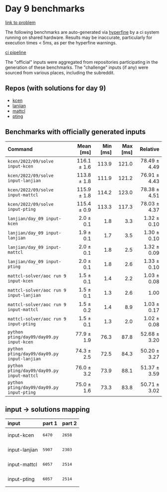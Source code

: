 # Day 9 benchmarks

[link to problem](http://adventofcode.com/2022/day/9)

The following benchmarks are auto-generated via [hyperfine](https://github.com/sharkdp/hyperfine) by a ci system running on shared hardware. Results may be inaccurate, particularly for execution times < 5ms, as per the hyperfine warnings.

[ci pipeline](http://ci.papercode.net:8080/teams/aoc2022/pipelines/aoc-compare-2022)

The "official" inputs were aggregated from repositories participating in the generation of these benchmarks. The "challenge" inputs (if any) were sourced from various places, including the subreddit.

## Repos (with solutions for day 9)


- [kcen](https://github.com/kcen/AdventOfCode)
- [lanjian](https://github.com/LanJian/aoc-2022)
- [mattcl](https://github.com/mattcl/aoc2022)
- [pting](https://github.com/pting/aoc2022)

## Benchmarks with officially generated inputs
| Command | Mean [ms] | Min [ms] | Max [ms] | Relative |
|:---|---:|---:|---:|---:|
| `kcen/2022/09/solve input-kcen` | 116.1 ± 1.6 | 113.9 | 121.0 | 78.49 ± 4.49 |
| `kcen/2022/09/solve input-lanjian` | 113.8 ± 1.8 | 111.9 | 121.2 | 76.91 ± 4.43 |
| `kcen/2022/09/solve input-mattcl` | 115.9 ± 1.8 | 114.2 | 123.0 | 78.38 ± 4.51 |
| `kcen/2022/09/solve input-pting` | 115.4 ± 0.9 | 113.3 | 117.3 | 78.03 ± 4.37 |
| `lanjian/day_09 input-kcen` | 2.0 ± 0.1 | 1.8 | 3.3 | 1.32 ± 0.10 |
| `lanjian/day_09 input-lanjian` | 1.9 ± 0.1 | 1.7 | 3.5 | 1.30 ± 0.10 |
| `lanjian/day_09 input-mattcl` | 2.0 ± 0.1 | 1.8 | 2.5 | 1.32 ± 0.09 |
| `lanjian/day_09 input-pting` | 2.0 ± 0.1 | 1.8 | 2.6 | 1.33 ± 0.10 |
| `mattcl-solver/aoc run 9 input-kcen` | 1.5 ± 0.1 | 1.4 | 2.2 | 1.03 ± 0.08 |
| `mattcl-solver/aoc run 9 input-lanjian` | 1.5 ± 0.1 | 1.3 | 2.6 | 1.00 |
| `mattcl-solver/aoc run 9 input-mattcl` | 1.5 ± 0.2 | 1.4 | 8.9 | 1.03 ± 0.17 |
| `mattcl-solver/aoc run 9 input-pting` | 1.5 ± 0.1 | 1.3 | 2.0 | 1.02 ± 0.08 |
| `python pting/day09/day09.py input-kcen` | 77.9 ± 1.9 | 76.3 | 87.8 | 52.68 ± 3.20 |
| `python pting/day09/day09.py input-lanjian` | 74.3 ± 2.5 | 72.5 | 84.3 | 50.20 ± 3.27 |
| `python pting/day09/day09.py input-mattcl` | 76.0 ± 3.2 | 73.9 | 88.1 | 51.37 ± 3.59 |
| `python pting/day09/day09.py input-pting` | 75.0 ± 1.6 | 73.3 | 83.8 | 50.71 ± 3.02 |

## input -> solutions mapping
|input|part 1|part 2|
|:---|:---|:---|
|input-kcen|<pre>6470</pre>|<pre>2658</pre>|
|input-lanjian|<pre>5907</pre>|<pre>2303</pre>|
|input-mattcl|<pre>6057</pre>|<pre>2514</pre>|
|input-pting|<pre>6057</pre>|<pre>2514</pre>|
